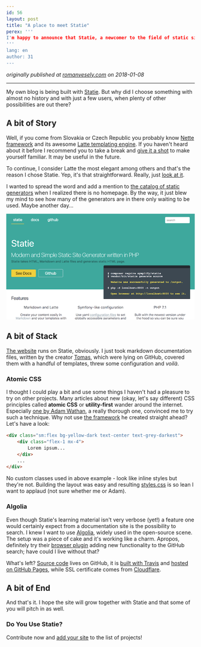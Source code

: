 ```yaml
---
id: 56
layout: post
title: "A place to meet Statie"
perex: '''
I'm happy to announce that Statie, a newcomer to the field of static site generators written in PHP, received a place where it could promote itself better. [Its own website](https://www.statie.org). Though a really simple one; but it's healthy to start with small things, they say.
'''
lang: en
author: 31
---
```


_originally published at [romanvesely.com](https://romanvesely.com) on 2018-01-08_

---

My own blog is being built with [Statie](https://github.com/Symplify/Statie). But why did I choose something with almost no history and with just a few users, when plenty of other possibilities are out there?

## A bit of Story

Well, if you come from Slovakia or Czech Republic you probably know [Nette framework](https://nette.org/) and its awesome [Latte templating engine](https://latte.nette.org/). If you haven't heard about it before I recommend you to take a break and [give it a shot](https://doc.nette.org/en/2.4/quickstart) to make yourself familiar. It may be useful in the future.

To continue, I consider Latte the most elegant among others and that's the reason I chose Statie. Yep, it's that straightforward. Really, just [look at it](https://latte.nette.org/#toc-macros).

I wanted to spread the word and add a mention to [the catalog of static generators](https://www.staticgen.com/) when I realized there is no homepage. By the way, it just blew my mind to see how many of the generators are in there only waiting to be used. Maybe another day...

[![Statie website](/assets/images/posts/2018/a-place-to-meet-statie/statie-web.png)](https://www.statie.org/)

## A bit of Stack

[The website](https://www.statie.org/) runs on Statie, obviously. I just took markdown documentation files, written by the creator [Tomas](https://www.tomasvotruba.cz/), which were lying on GitHub, covered them with a handful of templates, threw some configuration and _voilà_.

### Atomic CSS

I thought I could play a bit and use some things I haven't had a pleasure to try on other projects. Many articles about new (okay, let's say different) CSS principles called **atomic CSS** or **utility-first** wander around the internet. Especially [one by Adam Wathan](https://adamwathan.me/css-utility-classes-and-separation-of-concerns/), a really thorough one, convinced me to try such a technique. Why not use [the framework](https://tailwindcss.com/) he created straight ahead? Let's have a look:

```html
<div class="sm:flex bg-yellow-dark text-center text-grey-darkest">
    <div class="flex-1 mx-4">
        Lorem ipsum...
    </div>
    ...
</div>
```

No custom classes used in above example - look like inline styles but they're not. Building the layout was easy and resulting [styles.css](https://github.com/crazko/statie-web/blob/master/source/assets/css/styles.css) is so lean I want to applaud (not sure whether me or Adam).

### Algolia

Even though Statie's learning material isn't very verbose (yet!) a feature one would certainly expect from a documentation site is the possibility to search. I knew I want to use [Algolia](https://community.algolia.com/docsearch/), widely used in the open-source scene. The setup was a piece of cake and it's working like a charm. Apropos, definitely try their [browser plugin](https://github.algolia.com/) adding new functionality to the GitHub search; have could I live without that?

What's left? [Source code](https://github.com/crazko/statie-web) lives on GitHub, it is [built with Travis](https://travis-ci.org/crazko/statie-web/) and [hosted on GitHub Pages](https://www.statie.org/docs/github-pages/), while SSL certificate comes from [Cloudflare](https://pehapkari.cz/blog/2017/03/13/how-to-add-https-to-github-pages-in-6-steps/).

## A bit of End

And that's it. I hope the site will grow together with Statie and that some of you will pitch in as well.

### Do You Use Statie?

Contribute now and [add your site](https://github.com/crazko/statie-web/edit/master/source/_data/projects.yml) to the list of projects!
